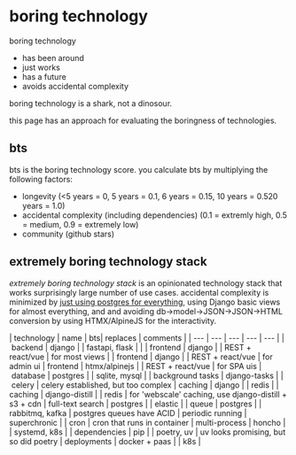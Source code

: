 # boring technology

boring technology 
* has been around
* just works
* has a future
* avoids accidental complexity

boring technology is a shark, not a dinosour.

this page has an approach for evaluating the boringness of technologies.

## bts

bts is the boring technology score. you calculate bts by multiplying the following factors:

* longevity (<5 years = 0, 5 years = 0.1, 6 years = 0.15, 10 years = 0.520 years = 1.0)
* accidental complexity (including dependencies) (0.1 = extremly high, 0.5 = medium, 0.9 = extremely low)
* community (github stars)

## extremely boring technology stack

*extremely boring technology stack* is an opinionated technology stack that works
surprisingly large number of use cases. accidental complexity is minimized by [just using
postgres for everything](https://www.amazingcto.com/postgres-for-everything/), using 
Django basic views for almost everything, and and avoiding db->model->JSON->JSON->HTML conversion
by using HTMX/AlpineJS for the interactivity.

| technology | name | bts| replaces | comments |
| --- | --- | --- | --- | --- |
| backend | django | | fastapi, flask | |
| frontend | django | | REST + react/vue | for most views |
| frontend | django | | REST + react/vue | for admin  ui
| frontend | htmx/alpinejs | | REST + react/vue | for SPA uis
| database | postgres | | sqlite, mysql |
| background tasks | django-tasks | | celery | celery established, but too complex
| caching | django | | redis |
| caching | django-distill | | redis | for 'webscale' caching, use django-distill + s3 + cdn
| full-text search | postgres | | elastic |
| queue | postgres | | rabbitmq, kafka | postgres queues have ACID
| periodic running | superchronic | | cron | cron that runs in container
| multi-process | honcho | | systemd, k8s |
| dependencies | pip | | poetry, uv | uv looks promising, but so did poetry
| deployments | docker + paas | | k8s |
